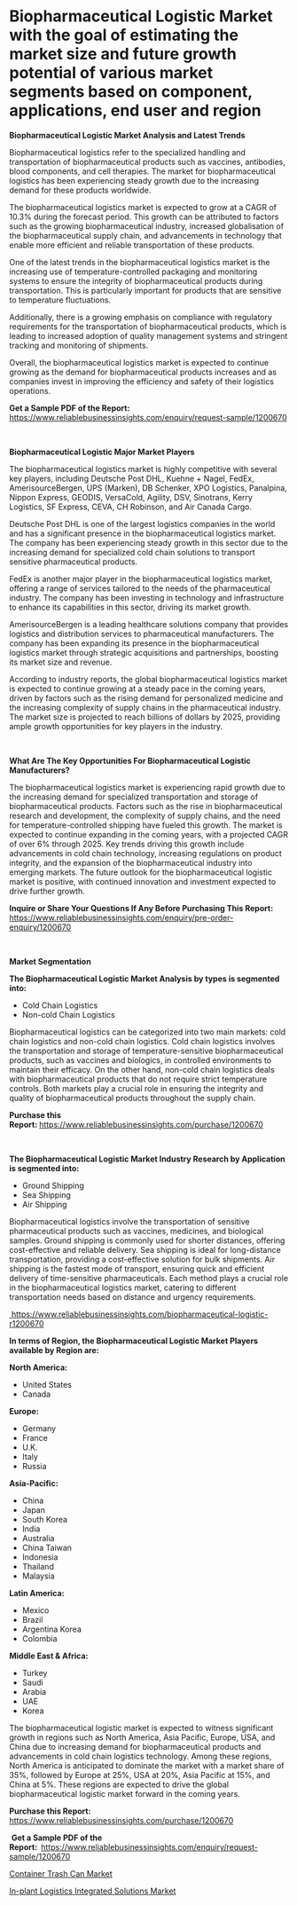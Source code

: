 <p><h1>Biopharmaceutical Logistic Market with the goal of estimating the market size and future growth potential of various market segments based on component, applications, end user and region</h1></p><p><strong>Biopharmaceutical Logistic Market Analysis and Latest Trends</strong></p>
<p><p>Biopharmaceutical logistics refer to the specialized handling and transportation of biopharmaceutical products such as vaccines, antibodies, blood components, and cell therapies. The market for biopharmaceutical logistics has been experiencing steady growth due to the increasing demand for these products worldwide.</p><p>The biopharmaceutical logistics market is expected to grow at a CAGR of 10.3% during the forecast period. This growth can be attributed to factors such as the growing biopharmaceutical industry, increased globalisation of the biopharmaceutical supply chain, and advancements in technology that enable more efficient and reliable transportation of these products.</p><p>One of the latest trends in the biopharmaceutical logistics market is the increasing use of temperature-controlled packaging and monitoring systems to ensure the integrity of biopharmaceutical products during transportation. This is particularly important for products that are sensitive to temperature fluctuations.</p><p>Additionally, there is a growing emphasis on compliance with regulatory requirements for the transportation of biopharmaceutical products, which is leading to increased adoption of quality management systems and stringent tracking and monitoring of shipments.</p><p>Overall, the biopharmaceutical logistics market is expected to continue growing as the demand for biopharmaceutical products increases and as companies invest in improving the efficiency and safety of their logistics operations.</p></p>
<p><strong>Get a Sample PDF of the Report:&nbsp;</strong> <a href="https://www.reliablebusinessinsights.com/enquiry/request-sample/1200670">https://www.reliablebusinessinsights.com/enquiry/request-sample/1200670</a></p>
<p>&nbsp;</p>
<p><strong>Biopharmaceutical Logistic Major Market Players</strong></p>
<p><p>The biopharmaceutical logistics market is highly competitive with several key players, including Deutsche Post DHL, Kuehne + Nagel, FedEx, AmerisourceBergen, UPS (Marken), DB Schenker, XPO Logistics, Panalpina, Nippon Express, GEODIS, VersaCold, Agility, DSV, Sinotrans, Kerry Logistics, SF Express, CEVA, CH Robinson, and Air Canada Cargo.</p><p>Deutsche Post DHL is one of the largest logistics companies in the world and has a significant presence in the biopharmaceutical logistics market. The company has been experiencing steady growth in this sector due to the increasing demand for specialized cold chain solutions to transport sensitive pharmaceutical products.</p><p>FedEx is another major player in the biopharmaceutical logistics market, offering a range of services tailored to the needs of the pharmaceutical industry. The company has been investing in technology and infrastructure to enhance its capabilities in this sector, driving its market growth.</p><p>AmerisourceBergen is a leading healthcare solutions company that provides logistics and distribution services to pharmaceutical manufacturers. The company has been expanding its presence in the biopharmaceutical logistics market through strategic acquisitions and partnerships, boosting its market size and revenue.</p><p>According to industry reports, the global biopharmaceutical logistics market is expected to continue growing at a steady pace in the coming years, driven by factors such as the rising demand for personalized medicine and the increasing complexity of supply chains in the pharmaceutical industry. The market size is projected to reach billions of dollars by 2025, providing ample growth opportunities for key players in the industry.</p></p>
<p>&nbsp;</p>
<p><strong>What Are The Key Opportunities For Biopharmaceutical Logistic Manufacturers?</strong></p>
<p><p>The biopharmaceutical logistics market is experiencing rapid growth due to the increasing demand for specialized transportation and storage of biopharmaceutical products. Factors such as the rise in biopharmaceutical research and development, the complexity of supply chains, and the need for temperature-controlled shipping have fueled this growth. The market is expected to continue expanding in the coming years, with a projected CAGR of over 6% through 2025. Key trends driving this growth include advancements in cold chain technology, increasing regulations on product integrity, and the expansion of the biopharmaceutical industry into emerging markets. The future outlook for the biopharmaceutical logistic market is positive, with continued innovation and investment expected to drive further growth.</p></p>
<p><strong>Inquire or Share Your Questions If Any Before Purchasing This Report:</strong> <a href="https://www.reliablebusinessinsights.com/enquiry/pre-order-enquiry/1200670">https://www.reliablebusinessinsights.com/enquiry/pre-order-enquiry/1200670</a></p>
<p>&nbsp;</p>
<p><strong>Market Segmentation</strong></p>
<p><strong>The Biopharmaceutical Logistic Market Analysis by types is segmented into:</strong></p>
<p><ul><li>Cold Chain Logistics</li><li>Non-cold Chain Logistics</li></ul></p>
<p><p>Biopharmaceutical logistics can be categorized into two main markets: cold chain logistics and non-cold chain logistics. Cold chain logistics involves the transportation and storage of temperature-sensitive biopharmaceutical products, such as vaccines and biologics, in controlled environments to maintain their efficacy. On the other hand, non-cold chain logistics deals with biopharmaceutical products that do not require strict temperature controls. Both markets play a crucial role in ensuring the integrity and quality of biopharmaceutical products throughout the supply chain.</p></p>
<p><strong>Purchase this Report:&nbsp;</strong><a href="https://www.reliablebusinessinsights.com/purchase/1200670">https://www.reliablebusinessinsights.com/purchase/1200670</a></p>
<p>&nbsp;</p>
<p><strong>The Biopharmaceutical Logistic Market Industry Research by Application is segmented into:</strong></p>
<p><ul><li>Ground Shipping</li><li>Sea Shipping</li><li>Air Shipping</li></ul></p>
<p><p>Biopharmaceutical logistics involve the transportation of sensitive pharmaceutical products such as vaccines, medicines, and biological samples. Ground shipping is commonly used for shorter distances, offering cost-effective and reliable delivery. Sea shipping is ideal for long-distance transportation, providing a cost-effective solution for bulk shipments. Air shipping is the fastest mode of transport, ensuring quick and efficient delivery of time-sensitive pharmaceuticals. Each method plays a crucial role in the biopharmaceutical logistics market, catering to different transportation needs based on distance and urgency requirements.</p></p>
<p><a href="https://www.reliablebusinessinsights.com/biopharmaceutical-logistic-r1200670">&nbsp;https://www.reliablebusinessinsights.com/biopharmaceutical-logistic-r1200670</a></p>
<p><strong>In terms of Region, the Biopharmaceutical Logistic Market Players available by Region are:</strong></p>
<p>
    <p> <strong> North America: </strong>
        <ul>
            <li>United States</li>
            <li>Canada</li>
        </ul>
        </p> 
    <p> <strong> Europe: </strong>
        <ul>
            <li>Germany</li>
            <li>France</li>
            <li>U.K.</li>
            <li>Italy</li>
            <li>Russia</li>
        </ul>
        </p> 
    <p> <strong> Asia-Pacific: </strong>
        <ul>
            <li>China</li>
            <li>Japan</li>
            <li>South Korea</li>
            <li>India</li>
            <li>Australia</li>
            <li>China Taiwan</li>
            <li>Indonesia</li>
            <li>Thailand</li>
            <li>Malaysia</li>
        </ul>
        </p> 
    <p> <strong> Latin America: </strong>
        <ul>
            <li>Mexico</li>
            <li>Brazil</li>
            <li>Argentina Korea</li>
            <li>Colombia</li>
        </ul>
        </p> 
    <p> <strong> Middle East & Africa: </strong>
        <ul>
            <li>Turkey</li>
            <li>Saudi</li>
            <li>Arabia</li>
            <li>UAE</li>
            <li>Korea</li>
        </ul>
    </p>
    </p>
<p><p>The biopharmaceutical logistic market is expected to witness significant growth in regions such as North America, Asia Pacific, Europe, USA, and China due to increasing demand for biopharmaceutical products and advancements in cold chain logistics technology. Among these regions, North America is anticipated to dominate the market with a market share of 35%, followed by Europe at 25%, USA at 20%, Asia Pacific at 15%, and China at 5%. These regions are expected to drive the global biopharmaceutical logistic market forward in the coming years.</p></p>
<p><strong>Purchase this Report: </strong><a href="https://www.reliablebusinessinsights.com/purchase/1200670">https://www.reliablebusinessinsights.com/purchase/1200670</a></p>
<p>&nbsp;<strong>Get a Sample PDF of the Report:&nbsp;&nbsp;</strong><a href="https://www.reliablebusinessinsights.com/enquiry/request-sample/1200670">https://www.reliablebusinessinsights.com/enquiry/request-sample/1200670</a></p>
<p><strong></strong></p>
<p><p><a href="https://view.publitas.com/reportprime-1/container-trash-can-market-trends-a-detailed-study-of-its-market-segmentation-and-analyzing-the-importance-of-the-emerging-trends/">Container Trash Can Market</a></p><p><a href="https://github.com/hskmn/Market-Research-Report-List-1/blob/main/in-plant-logistics-integrated-solutions-market.md">In-plant Logistics Integrated Solutions Market</a></p></p>